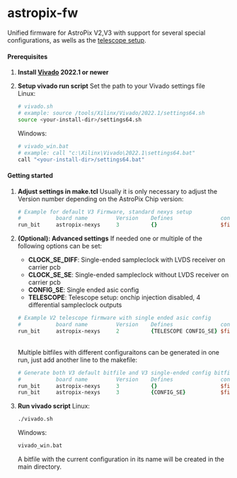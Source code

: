 # astropix-fw
Unified firmware for AstroPix V2,V3 with support for several special configurations, as wells as the [telescope setup](https://github.com/nic-str/astropix-telescope).

#### Prerequisites

1. **Install [Vivado](https://www.xilinx.com/support/download/index.html/content/xilinx/en/downloadNav/vivado-design-tools.html) 2022.1 or newer**
2. **Setup vivado run script**
    Set the path to your Vivado settings file
    \
    Linux:
    ```bash
    # vivado.sh
    # example: source /tools/Xilinx/Vivado/2022.1/settings64.sh
    source <your-install-dir>/settings64.sh
    ```

    Windows:
    ```bash
    # vivado_win.bat
    # example: call "c:\Xilinx\Vivado\2022.1\settings64.bat"
    call "<your-install-dir>/settings64.bat"
    ```

#### Getting started
1. **Adjust settings in make.tcl**
    Usually it is only necessary to adjust the Version number depending on the AstroPix Chip version:
    ```tcl
    # Example for default V3 Firmware, standard nexys setup
    #           board name	       Version    Defines               constraints file
    run_bit     astropix-nexys     3          {}                    $firmware_dir/constraints/constraints.tcl
    ```

2. **(Optional): Advanced settings**
    If needed one or multiple of the following options can be set:
    - **CLOCK_SE_DIFF**: Single-ended sampleclock with LVDS receiver on carrier pcb
    - **CLOCK_SE_SE**: Single-ended sampleclock without LVDS receiver on carrier pcb
    - **CONFIG_SE**: Single ended asic config
    - **TELESCOPE**: Telescope setup: onchip injection disabled, 4 differential sampleclock outputs
    ```tcl
    # Example V2 telescope firmware with single ended asic config
    #           board name	       Version    Defines               constraints file
    run_bit     astropix-nexys     2          {TELESCOPE CONFIG_SE} $firmware_dir/constraints/constraints.tcl
    ```
    \
    Multiple bitfiles with different configuraitons can be generated in one run, just add another line to the makefile:
    ```tcl
    # Generate both V3 default bitfile and V3 single-ended config bitfile
    #           board name	       Version    Defines               constraints file
    run_bit     astropix-nexys     3          {}                    $firmware_dir/constraints/constraints.tcl
    run_bit     astropix-nexys     3          {CONFIG_SE}           $firmware_dir/constraints/constraints.tcl
    ```

3. **Run vivado script**
    Linux:
    ```bash
    ./vivado.sh
    ```

    Windows:
    ```bash
    vivado_win.bat
    ```
    A bitfile with the current configuration in its name will be created in the main directory.